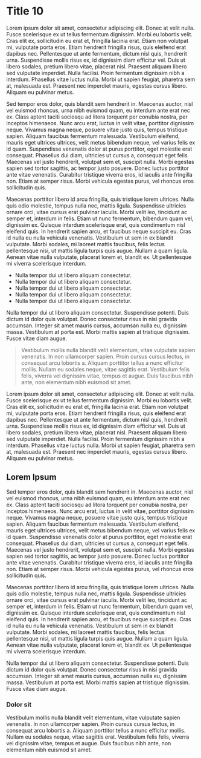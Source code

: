 # Title 10

Lorem ipsum dolor sit amet, consectetur adipiscing elit. Donec at velit nulla. Fusce scelerisque ex ut tellus fermentum dignissim. Morbi eu lobortis velit. Cras elit ex, sollicitudin eu erat et, fringilla lacinia erat. Etiam non volutpat mi, vulputate porta eros. Etiam hendrerit fringilla risus, quis eleifend erat dapibus nec. Pellentesque ut ante fermentum, dictum nisl quis, hendrerit urna. Suspendisse mollis risus ex, id dignissim diam efficitur vel. Duis ut libero sodales, pretium libero vitae, placerat nisl. Praesent aliquam libero sed vulputate imperdiet. Nulla facilisi. Proin fermentum dignissim nibh a interdum. Phasellus vitae luctus nulla. Morbi ut sapien feugiat, pharetra sem at, malesuada est. Praesent nec imperdiet mauris, egestas cursus libero. Aliquam eu pulvinar metus.

Sed tempor eros dolor, quis blandit sem hendrerit in. Maecenas auctor, nisl vel euismod rhoncus, urna nibh euismod quam, eu interdum ante erat nec ex. Class aptent taciti sociosqu ad litora torquent per conubia nostra, per inceptos himenaeos. Nunc arcu erat, luctus in velit vitae, porttitor dignissim neque. Vivamus magna neque, posuere vitae justo quis, tempus tristique sapien. Aliquam faucibus fermentum malesuada. Vestibulum eleifend, mauris eget ultrices ultrices, velit metus bibendum neque, vel varius felis ex id quam. Suspendisse venenatis dolor at purus porttitor, eget molestie erat consequat. Phasellus dui diam, ultricies ut cursus a, consequat eget felis. Maecenas vel justo hendrerit, volutpat sem et, suscipit nulla. Morbi egestas sapien sed tortor sagittis, ac tempor justo posuere. Donec luctus porttitor ante vitae venenatis. Curabitur tristique viverra eros, id iaculis ante fringilla non. Etiam at semper risus. Morbi vehicula egestas purus, vel rhoncus eros sollicitudin quis.

Maecenas porttitor libero id arcu fringilla, quis tristique lorem ultrices. Nulla quis odio molestie, tempus nulla nec, mattis ligula. Suspendisse ultricies ornare orci, vitae cursus erat pulvinar iaculis. Morbi velit leo, tincidunt ac semper et, interdum in felis. Etiam ut nunc fermentum, bibendum quam vel, dignissim ex. Quisque interdum scelerisque erat, quis condimentum nisl eleifend quis. In hendrerit sapien arcu, et faucibus neque suscipit eu. Cras id nulla eu nulla vehicula venenatis. Vestibulum ut sem in ex blandit vulputate. Morbi sodales, mi laoreet mattis faucibus, felis lectus pellentesque nisi, ut mattis ligula turpis quis augue. Nullam a quam ligula. Aenean vitae nulla vulputate, placerat lorem et, blandit ex. Ut pellentesque mi viverra scelerisque interdum.

- Nulla tempor dui ut libero aliquam consectetur.
- Nulla tempor dui ut libero aliquam consectetur.
- Nulla tempor dui ut libero aliquam consectetur.
- Nulla tempor dui ut libero aliquam consectetur.
- Nulla tempor dui ut libero aliquam consectetur.

Nulla tempor dui ut libero aliquam consectetur. Suspendisse potenti. Duis dictum id dolor quis volutpat. Donec consectetur risus in nisi gravida accumsan. Integer sit amet mauris cursus, accumsan nulla eu, dignissim massa. Vestibulum at porta est. Morbi mattis sapien at tristique dignissim. Fusce vitae diam augue.

> Vestibulum mollis nulla blandit velit elementum, vitae vulputate sapien venenatis. In non ullamcorper sapien. Proin cursus cursus lectus, in consequat arcu lobortis a. Aliquam porttitor tellus a nunc efficitur mollis. Nullam eu sodales neque, vitae sagittis erat. Vestibulum felis felis, viverra vel dignissim vitae, tempus et augue. Duis faucibus nibh ante, non elementum nibh euismod sit amet.

Lorem ipsum dolor sit amet, consectetur adipiscing elit. Donec at velit nulla. Fusce scelerisque ex ut tellus fermentum dignissim. Morbi eu lobortis velit. Cras elit ex, sollicitudin eu erat et, fringilla lacinia erat. Etiam non volutpat mi, vulputate porta eros. Etiam hendrerit fringilla risus, quis eleifend erat dapibus nec. Pellentesque ut ante fermentum, dictum nisl quis, hendrerit urna. Suspendisse mollis risus ex, id dignissim diam efficitur vel. Duis ut libero sodales, pretium libero vitae, placerat nisl. Praesent aliquam libero sed vulputate imperdiet. Nulla facilisi. Proin fermentum dignissim nibh a interdum. Phasellus vitae luctus nulla. Morbi ut sapien feugiat, pharetra sem at, malesuada est. Praesent nec imperdiet mauris, egestas cursus libero. Aliquam eu pulvinar metus.

## Lorem Ipsum

Sed tempor eros dolor, quis blandit sem hendrerit in. Maecenas auctor, nisl vel euismod rhoncus, urna nibh euismod quam, eu interdum ante erat nec ex. Class aptent taciti sociosqu ad litora torquent per conubia nostra, per inceptos himenaeos. Nunc arcu erat, luctus in velit vitae, porttitor dignissim neque. Vivamus magna neque, posuere vitae justo quis, tempus tristique sapien. Aliquam faucibus fermentum malesuada. Vestibulum eleifend, mauris eget ultrices ultrices, velit metus bibendum neque, vel varius felis ex id quam. Suspendisse venenatis dolor at purus porttitor, eget molestie erat consequat. Phasellus dui diam, ultricies ut cursus a, consequat eget felis. Maecenas vel justo hendrerit, volutpat sem et, suscipit nulla. Morbi egestas sapien sed tortor sagittis, ac tempor justo posuere. Donec luctus porttitor ante vitae venenatis. Curabitur tristique viverra eros, id iaculis ante fringilla non. Etiam at semper risus. Morbi vehicula egestas purus, vel rhoncus eros sollicitudin quis.

Maecenas porttitor libero id arcu fringilla, quis tristique lorem ultrices. Nulla quis odio molestie, tempus nulla nec, mattis ligula. Suspendisse ultricies ornare orci, vitae cursus erat pulvinar iaculis. Morbi velit leo, tincidunt ac semper et, interdum in felis. Etiam ut nunc fermentum, bibendum quam vel, dignissim ex. Quisque interdum scelerisque erat, quis condimentum nisl eleifend quis. In hendrerit sapien arcu, et faucibus neque suscipit eu. Cras id nulla eu nulla vehicula venenatis. Vestibulum ut sem in ex blandit vulputate. Morbi sodales, mi laoreet mattis faucibus, felis lectus pellentesque nisi, ut mattis ligula turpis quis augue. Nullam a quam ligula. Aenean vitae nulla vulputate, placerat lorem et, blandit ex. Ut pellentesque mi viverra scelerisque interdum.

Nulla tempor dui ut libero aliquam consectetur. Suspendisse potenti. Duis dictum id dolor quis volutpat. Donec consectetur risus in nisi gravida accumsan. Integer sit amet mauris cursus, accumsan nulla eu, dignissim massa. Vestibulum at porta est. Morbi mattis sapien at tristique dignissim. Fusce vitae diam augue.

### Dolor sit

Vestibulum mollis nulla blandit velit elementum, vitae vulputate sapien venenatis. In non ullamcorper sapien. Proin cursus cursus lectus, in consequat arcu lobortis a. Aliquam porttitor tellus a nunc efficitur mollis. Nullam eu sodales neque, vitae sagittis erat. Vestibulum felis felis, viverra vel dignissim vitae, tempus et augue. Duis faucibus nibh ante, non elementum nibh euismod sit amet.
